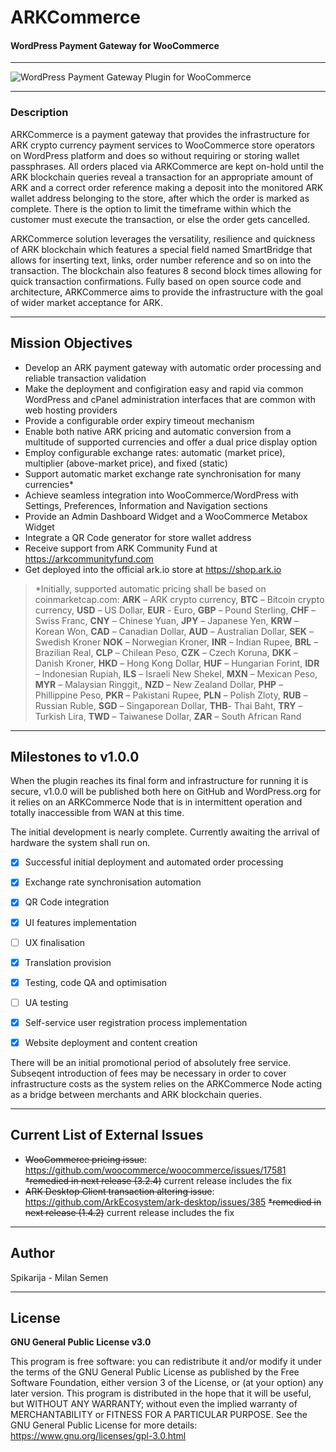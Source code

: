 # **ARKCommerce**
#### WordPress Payment Gateway for WooCommerce
----------

![WordPress Payment Gateway Plugin for WooCommerce](https://imgur.com/HaXPX4D.jpg)

----------

### **Description**
ARKCommerce is a payment gateway that provides the infrastructure for ARK crypto currency payment services to WooCommerce store operators on WordPress platform and does so without requiring or storing wallet passphrases. All orders placed via ARKCommerce are kept on-hold until the ARK blockchain queries reveal a transaction for an appropriate amount of ARK and a correct order reference making a deposit into the monitored ARK wallet address belonging to the store, after which the order is marked as complete. There is the option to limit the timeframe within which the customer must execute the transaction, or else the order gets cancelled.

ARKCommerce solution leverages the versatility, resilience and quickness of ARK blockchain which features a special field named SmartBridge that allows for inserting text, links, order number reference and so on into the transaction. The blockchain also features 8 second block times allowing for quick transaction confirmations. Fully based on open source code and architecture, ARKCommerce aims to provide the infrastructure with the goal of wider market acceptance for ARK.

----------

## **Mission Objectives**
 - Develop an ARK payment gateway with automatic order processing and reliable transaction validation
 - Make the deployment and configiration easy and rapid via common WordPress and cPanel administration interfaces that are common with web hosting providers
 - Provide a configurable order expiry timeout mechanism
 - Enable both native ARK pricing and automatic conversion from a multitude of supported currencies and offer a dual price display option
 - Employ configurable exchange rates: automatic (market price), multiplier (above-market price), and fixed (static)
 - Support automatic market exchange rate synchronisation for many currencies*
 - Achieve seamless integration into WooCommerce/WordPress with Settings, Preferences, Information and Navigation sections
 - Provide an Admin Dashboard Widget and a WooCommerce Metabox Widget
 - Integrate a QR Code generator for store wallet address
 - Receive support from ARK Community Fund at https://arkcommunityfund.com
 - Get deployed into the official ark.io store at https://shop.ark.io

> *Initially, supported automatic pricing shall be based on coinmarketcap.com: **ARK** – ARK crypto currency, **BTC** – Bitcoin crypto currency, **USD** – US Dollar, **EUR** - Euro, **GBP** – Pound Sterling, **CHF** – Swiss Franc, **CNY** – Chinese Yuan, **JPY** – Japanese Yen, **KRW** – Korean Won, **CAD** – Canadian Dollar, **AUD** – Australian Dollar, **SEK** – Swedish Kroner **NOK** – Norwegian Kroner, **INR** – Indian Rupee, **BRL** – Brazilian Real, **CLP** – Chilean Peso, **CZK** – Czech Koruna, **DKK** – Danish Kroner, **HKD** – Hong Kong Dollar, **HUF** – Hungarian Forint, **IDR** – Indonesian Rupiah, **ILS** – Israeli New Shekel, **MXN** – Mexican Peso, **MYR** – Malaysian Ringgit,, **NZD** – New Zealand Dollar, **PHP** – Phillippine Peso, **PKR** – Pakistani Rupee, **PLN** – Polish Zloty, **RUB** – Russian Ruble, **SGD** – Singaporean Dollar, **THB**- Thai Baht, **TRY** – Turkish Lira, **TWD** – Taiwanese Dollar, **ZAR** – South African Rand

----------

## **Milestones to v1.0.0**
When the plugin reaches its final form and infrastructure for running it is secure, v1.0.0 will be published both here on GitHub and WordPress.org for it relies on an ARKCommerce Node that is in intermittent operation and totally inaccessible from WAN at this time.

The initial development is nearly complete. Currently awaiting the arrival of hardware the system shall run on.

  - [x] Successful initial deployment and automated order processing
 
  - [x] Exchange rate synchronisation automation
 
  - [x] QR Code integration
 
  - [x] UI features implementation
 
  - [ ] UX finalisation
 
  - [x] Translation provision
 
  - [x] Testing, code QA and optimisation
 
  - [ ] UA testing
 
  - [X] Self-service user registration process implementation
 
  - [x] Website deployment and content creation
 
There will be an initial promotional period of absolutely free service. Subseqent introduction of fees may be necessary in order to cover infrastructure costs as the system relies on the ARKCommerce Node acting as a bridge between merchants and ARK blockchain queries.

----------
## **Current List of External Issues**
 - <s>WooCommerce pricing issue</s>: https://github.com/woocommerce/woocommerce/issues/17581
<s>*remedied in next release (3.2.4)</s> current release includes the fix
 - <s>ARK Desktop Client transaction altering issue</s>: https://github.com/ArkEcosystem/ark-desktop/issues/385
<s>*remedied in next release (1.4.2)</s> current release includes the fix

----------
## **Author**
Spikarija - Milan Semen

----------
## **License**

**GNU General Public License v3.0**

This program is free software: you can redistribute it and/or modify it under the terms of the GNU General Public License as published by the Free Software Foundation, either version 3 of the License, or (at your option) any later version.
This program is distributed in the hope that it will be useful, but WITHOUT ANY WARRANTY; without even the implied warranty of MERCHANTABILITY or FITNESS FOR A PARTICULAR PURPOSE.  See the GNU General Public License for more details: https://www.gnu.org/licenses/gpl-3.0.html
